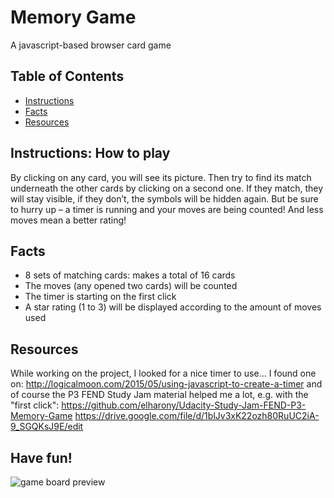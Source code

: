 # Memory Game
A javascript-based browser card game
## Table of Contents

* [Instructions](#instructions)
* [Facts](#facts)
* [Resources](#resources)

## Instructions: How to play

By clicking on any card, you will see its picture. Then try to find its match underneath the other cards by clicking on a second one. If they match, they will stay visible, if they don’t, the symbols will be hidden again. But be sure to hurry up – a timer is running and your moves are being counted! And less moves mean a better rating!

## Facts

* 8 sets of matching cards: makes a total of 16 cards
* The moves (any opened two cards) will be counted
* The timer is starting on the first click
* A star rating (1 to 3) will be displayed according to the amount of moves used

## Resources

While working on the project, I looked for a nice timer to use… I found one on:
http://logicalmoon.com/2015/05/using-javascript-to-create-a-timer
and of course the P3 FEND Study Jam material helped me a lot, e.g. with the "first click":
https://github.com/elharony/Udacity-Study-Jam-FEND-P3-Memory-Game
https://drive.google.com/file/d/1blJv3xK22ozh80RuUC2iA-9_SGQKsJ9E/edit

## Have fun!

![game board preview](images/Matching-Game_LD.jpg)
